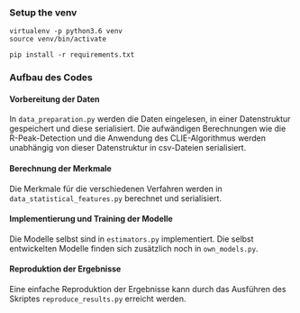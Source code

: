 ### Setup the venv
````
virtualenv -p python3.6 venv
source venv/bin/activate

pip install -r requirements.txt
````

### Aufbau des Codes

#### Vorbereitung der Daten
In `data_preparation.py` werden die Daten eingelesen, in einer Datenstruktur gespeichert und diese serialisiert. Die
 aufwändigen Berechnungen wie die R-Peak-Detection und die Anwendung des CLIE-Algorithmus werden unabhängig von dieser 
 Datenstruktur in csv-Dateien serialisiert.
 
 #### Berechnung der Merkmale
 Die Merkmale für die verschiedenen Verfahren werden in `data_statistical_features.py` berechnet und serialisiert.
 
 #### Implementierung und Training der Modelle
 Die Modelle selbst sind in `estimators.py` implementiert. Die selbst entwickelten Modelle finden sich zusätzlich noch 
 in `own_models.py`.
 
 
 #### Reproduktion der Ergebnisse
 Eine einfache Reproduktion der Ergebnisse kann durch das Ausführen des Skriptes `reproduce_results.py` erreicht werden.
